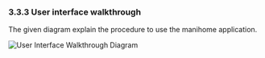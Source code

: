 ### 3.3.3 User interface walkthrough

The given diagram explain the procedure to use the manihome application.

![User Interface Walkthrough Diagram](imgs/user_interface2.png)


